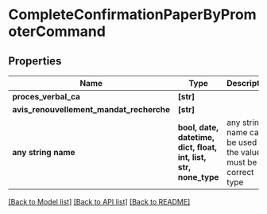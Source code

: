 # CompleteConfirmationPaperByPromoterCommand


## Properties
Name | Type | Description | Notes
------------ | ------------- | ------------- | -------------
**proces_verbal_ca** | **[str]** |  | 
**avis_renouvellement_mandat_recherche** | **[str]** |  | 
**any string name** | **bool, date, datetime, dict, float, int, list, str, none_type** | any string name can be used but the value must be the correct type | [optional]

[[Back to Model list]](../README.md#documentation-for-models) [[Back to API list]](../README.md#documentation-for-api-endpoints) [[Back to README]](../README.md)



